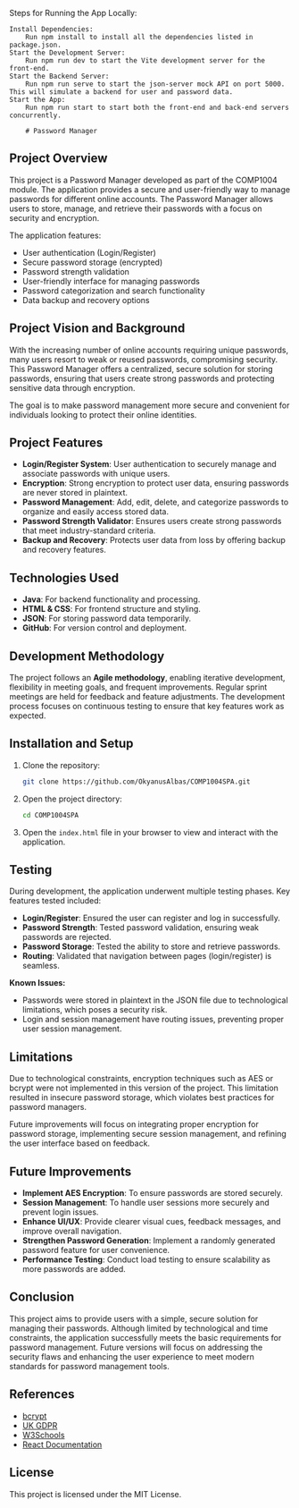 Steps for Running the App Locally:

    Install Dependencies:
        Run npm install to install all the dependencies listed in package.json.
    Start the Development Server:
        Run npm run dev to start the Vite development server for the front-end.
    Start the Backend Server:
        Run npm run serve to start the json-server mock API on port 5000. This will simulate a backend for user and password data.
    Start the App:
        Run npm run start to start both the front-end and back-end servers concurrently.

        # Password Manager

## Project Overview

This project is a Password Manager developed as part of the COMP1004 module. The application provides a secure and user-friendly way to manage passwords for different online accounts. The Password Manager allows users to store, manage, and retrieve their passwords with a focus on security and encryption. 

The application features:

- User authentication (Login/Register)
- Secure password storage (encrypted)
- Password strength validation
- User-friendly interface for managing passwords
- Password categorization and search functionality
- Data backup and recovery options

## Project Vision and Background

With the increasing number of online accounts requiring unique passwords, many users resort to weak or reused passwords, compromising security. This Password Manager offers a centralized, secure solution for storing passwords, ensuring that users create strong passwords and protecting sensitive data through encryption.

The goal is to make password management more secure and convenient for individuals looking to protect their online identities.

## Project Features

- **Login/Register System**: User authentication to securely manage and associate passwords with unique users.
- **Encryption**: Strong encryption to protect user data, ensuring passwords are never stored in plaintext.
- **Password Management**: Add, edit, delete, and categorize passwords to organize and easily access stored data.
- **Password Strength Validator**: Ensures users create strong passwords that meet industry-standard criteria.
- **Backup and Recovery**: Protects user data from loss by offering backup and recovery features.

## Technologies Used

- **Java**: For backend functionality and processing.
- **HTML & CSS**: For frontend structure and styling.
- **JSON**: For storing password data temporarily.
- **GitHub**: For version control and deployment.

## Development Methodology

The project follows an **Agile methodology**, enabling iterative development, flexibility in meeting goals, and frequent improvements. Regular sprint meetings are held for feedback and feature adjustments. The development process focuses on continuous testing to ensure that key features work as expected.

## Installation and Setup

1. Clone the repository:

    ```bash
    git clone https://github.com/OkyanusAlbas/COMP1004SPA.git
    ```

2. Open the project directory:

    ```bash
    cd COMP1004SPA
    ```

3. Open the `index.html` file in your browser to view and interact with the application.

## Testing

During development, the application underwent multiple testing phases. Key features tested included:

- **Login/Register**: Ensured the user can register and log in successfully.
- **Password Strength**: Tested password validation, ensuring weak passwords are rejected.
- **Password Storage**: Tested the ability to store and retrieve passwords.
- **Routing**: Validated that navigation between pages (login/register) is seamless.

**Known Issues:**

- Passwords were stored in plaintext in the JSON file due to technological limitations, which poses a security risk.
- Login and session management have routing issues, preventing proper user session management.

## Limitations

Due to technological constraints, encryption techniques such as AES or bcrypt were not implemented in this version of the project. This limitation resulted in insecure password storage, which violates best practices for password managers. 

Future improvements will focus on integrating proper encryption for password storage, implementing secure session management, and refining the user interface based on feedback.

## Future Improvements

- **Implement AES Encryption**: To ensure passwords are stored securely.
- **Session Management**: To handle user sessions more securely and prevent login issues.
- **Enhance UI/UX**: Provide clearer visual cues, feedback messages, and improve overall navigation.
- **Strengthen Password Generation**: Implement a randomly generated password feature for user convenience.
- **Performance Testing**: Conduct load testing to ensure scalability as more passwords are added.

## Conclusion

This project aims to provide users with a simple, secure solution for managing their passwords. Although limited by technological and time constraints, the application successfully meets the basic requirements for password management. Future versions will focus on addressing the security flaws and enhancing the user experience to meet modern standards for password management tools.

## References

- [bcrypt](https://en.wikipedia.org/wiki/Bcrypt)
- [UK GDPR](https://ico.org.uk/for-organisations/data-protection-and-the-eu/data-protection-and-the-eu-in-detail/the-uk-gdpr/)
- [W3Schools](https://www.w3schools.com)
- [React Documentation](https://reactjs.org/docs/getting-started.html)

## License

This project is licensed under the MIT License.
